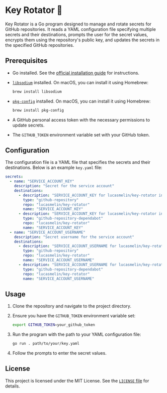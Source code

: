 # Key Rotator 🔑

Key Rotator is a Go program designed to manage and rotate secrets for GitHub repositories. It reads a YAML configuration file specifying multiple secrets and their destinations, prompts the user for the secret values, encrypts them using the repository's public key, and updates the secrets in the specified GitHub repositories.

## Prerequisites

- Go installed. See the [official installation guide](https://golang.org/doc/install) for instructions.
- [`libsodium`](https://libsodium.gitbook.io/doc/) installed. On macOS, you can install it using Homebrew:

  ```sh
  brew install libsodium
  ```
- [`pkg-config`](https://www.freedesktop.org/wiki/Software/pkg-config/) installed. On macOS, you can install it using Homebrew:

  ```sh
  brew install pkg-config
  ```
- A GitHub personal access token with the necessary permissions to update secrets.
- The `GITHUB_TOKEN` environment variable set with your GitHub token.

## Configuration

The configuration file is a YAML file that specifies the secrets and their destinations. Below is an example `key.yaml` file:

```yaml
secrets:
  - name: "SERVICE_ACCOUNT_KEY"
    description: "Secret for the service account"
    destinations:
      - description: "SERVICE_ACCOUNT_KEY for lucasmelin/key-rotator in GitHub Actions"
        type: "github-repository"
        repo: "lucasmelin/key-rotator"
        name: "SERVICE_ACCOUNT_KEY"
      - description: "SERVICE_ACCOUNT_KEY for lucasmelin/key-rotator in Dependabot"
        type: "github-repository-dependabot"
        repo: "lucasmelin/key-rotator"
        name: "SERVICE_ACCOUNT_KEY"
  - name: "SERVICE_ACCOUNT_USERNAME"
    description: "Secret username for the service account"
    destinations:
      - description: "SERVICE_ACCOUNT_USERNAME for lucasmelin/key-rotator in GitHub Actions"
        type: "github-repository"
        repo: "lucasmelin/key-rotator"
        name: "SERVICE_ACCOUNT_USERNAME"
      - description: "SERVICE_ACCOUNT_USERNAME for lucasmelin/key-rotator in Dependabot"
        type: "github-repository-dependabot"
        repo: "lucasmelin/key-rotator"
        name: "SERVICE_ACCOUNT_USERNAME"
```

## Usage

1. Clone the repository and navigate to the project directory.

2. Ensure you have the `GITHUB_TOKEN` environment variable set:

   ```sh
   export GITHUB_TOKEN=your_github_token
   ```

3. Run the program with the path to your YAML configuration file:

   ```sh
   go run . path/to/your/key.yaml
   ```

4. Follow the prompts to enter the secret values.

## License

This project is licensed under the MIT License. See the [`LICENSE` file](./LICENSE) for details.
